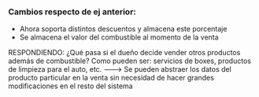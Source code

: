 ### Cambios respecto de ej anterior:

* Ahora soporta distintos descuentos y almacena este porcentaje
* Se almacena el valor del combustible al momento de la venta

RESPONDIENDO: ¿Qué pasa si el dueño decide vender otros productos además de combustible? Como pueden ser: servicios de boxes, productos de limpieza para el auto, etc. ---> Se pueden abstraer los datos del producto particular en la venta sin necesidad de hacer grandes modificaciones en el resto del sistema
